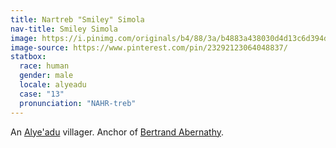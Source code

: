 ```yaml
---
title: Nartreb "Smiley" Simola
nav-title: Smiley Simola
image: https://i.pinimg.com/originals/b4/88/3a/b4883a438030d4d13c6d394dd4c4c497.jpg
image-source: https://www.pinterest.com/pin/23292123064048837/
statbox:
  race: human
  gender: male
  locale: alyeadu
  case: "13"
  pronunciation: "NAHR-treb"
---
```


An [Alye'adu](../locales/alyeadu) villager. Anchor of [Bertrand Abernathy](bertrand-abernathy).
